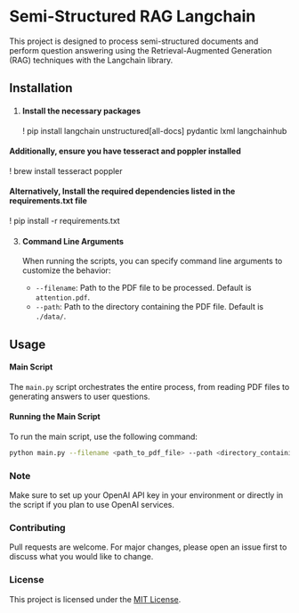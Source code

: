 # Semi-Structured RAG Langchain

This project is designed to process semi-structured documents and perform question answering using the Retrieval-Augmented Generation (RAG) techniques with the Langchain library.

## Installation

1. #### Install the necessary packages 
   ! pip install langchain unstructured[all-docs] pydantic lxml langchainhub

#### Additionally, ensure you have tesseract and poppler installed
   ! brew install tesseract poppler

#### Alternatively, Install the required dependencies listed in the requirements.txt file
   ! pip install -r requirements.txt

3. #### Command Line Arguments

   When running the scripts, you can specify command line arguments to customize the behavior:

   - `--filename`: Path to the PDF file to be processed. Default is `attention.pdf`.
   - `--path`: Path to the directory containing the PDF file. Default is `./data/`.

## Usage

#### Main Script

The `main.py` script orchestrates the entire process, from reading PDF files to generating answers to user questions.

#### Running the Main Script

To run the main script, use the following command:

```bash
python main.py --filename <path_to_pdf_file> --path <directory_containing_pdf_file>
```
### Note

Make sure to set up your OpenAI API key in your environment or directly in the script if you plan to use OpenAI services.

### Contributing

Pull requests are welcome. For major changes, please open an issue first to discuss what you would like to change.

### License

This project is licensed under the [MIT License](https://choosealicense.com/licenses/mit/).
